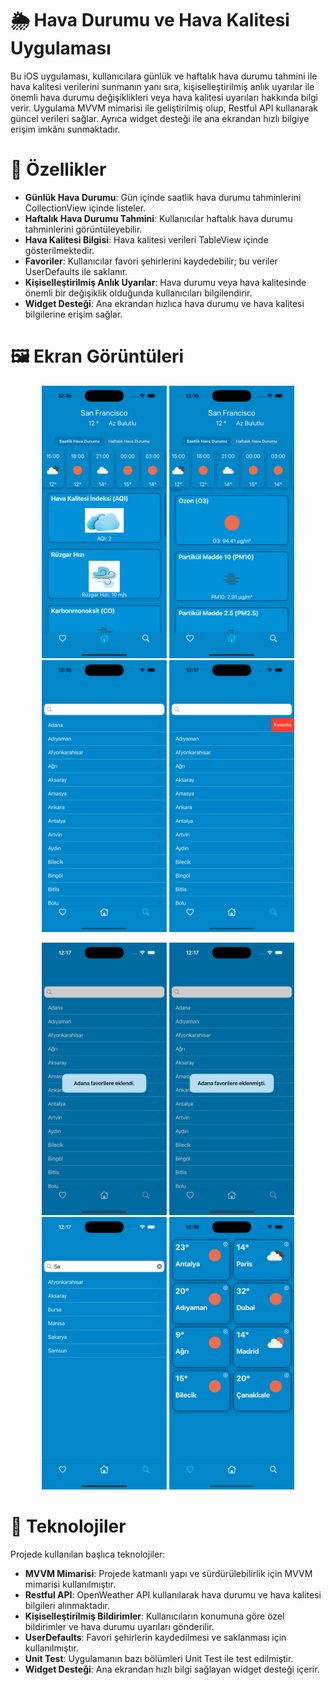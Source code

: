 
# 🌦 Hava Durumu ve Hava Kalitesi Uygulaması 

Bu iOS uygulaması, kullanıcılara günlük ve haftalık hava durumu tahmini ile hava kalitesi verilerini sunmanın yanı sıra, kişiselleştirilmiş anlık uyarılar ile önemli hava durumu değişiklikleri veya hava kalitesi uyarıları hakkında bilgi verir. Uygulama MVVM mimarisi ile geliştirilmiş olup, Restful API kullanarak güncel verileri sağlar. Ayrıca widget desteği ile ana ekrandan hızlı bilgiye erişim imkânı sunmaktadır.

# 📲 Özellikler
- **Günlük Hava Durumu**: Gün içinde saatlik hava durumu tahminlerini CollectionView içinde listeler.
- **Haftalık Hava Durumu Tahmini**: Kullanıcılar haftalık hava durumu tahminlerini görüntüleyebilir.
- **Hava Kalitesi Bilgisi**: Hava kalitesi verileri TableView içinde gösterilmektedir.
- **Favoriler**: Kullanıcılar favori şehirlerini kaydedebilir; bu veriler UserDefaults ile saklanır.
- **Kişiselleştirilmiş Anlık Uyarılar**: Hava durumu veya hava kalitesinde önemli bir değişiklik olduğunda kullanıcıları bilgilendirir.
- **Widget Desteği**: Ana ekrandan hızlıca hava durumu ve hava kalitesi bilgilerine erişim sağlar.

# 🖼 Ekran Görüntüleri
<p align="center">
  <img src="./images/weather.png" alt="Image 1" width="200" />
  <img src="./images/weather1.png" alt="Image 2" width="200" />
  <img src="./images/weather2.png" alt="Image 3" width="200" />
  <img src="./images/weather3.png" alt="Image 4" width="200" />
</p>

<p align="center">
  <img src="./images/weather4.png" alt="Image 5" width="200" />
  <img src="./images/weather5.png" alt="Image 6" width="200" />
  <img src="./images/weather6.png" alt="Image 7" width="200" />
  <img src="./images/weather7.png" alt="Image 8" width="200" />
</p>

# 🚀 Teknolojiler
Projede kullanılan başlıca teknolojiler:

- **MVVM Mimarisi**: Projede katmanlı yapı ve sürdürülebilirlik için MVVM mimarisi kullanılmıştır.
- **Restful API**: OpenWeather API kullanılarak hava durumu ve hava kalitesi bilgileri alınmaktadır.
- **Kişiselleştirilmiş Bildirimler**: Kullanıcıların konumuna göre özel bildirimler ve hava durumu uyarıları gönderilir.
- **UserDefaults**: Favori şehirlerin kaydedilmesi ve saklanması için kullanılmıştır.
- **Unit Test**: Uygulamanın bazı bölümleri Unit Test ile test edilmiştir.
- **Widget Desteği**: Ana ekrandan hızlı bilgi sağlayan widget desteği içerir.
